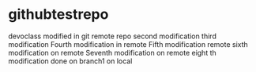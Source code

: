 # githubtestrepo
devoclass
modified in git remote repo
second modification
third modification
Fourth modification in remote
Fifth modification remote
sixth modification on remote
Seventh modification on remote
eight th modification done on branch1 on local
